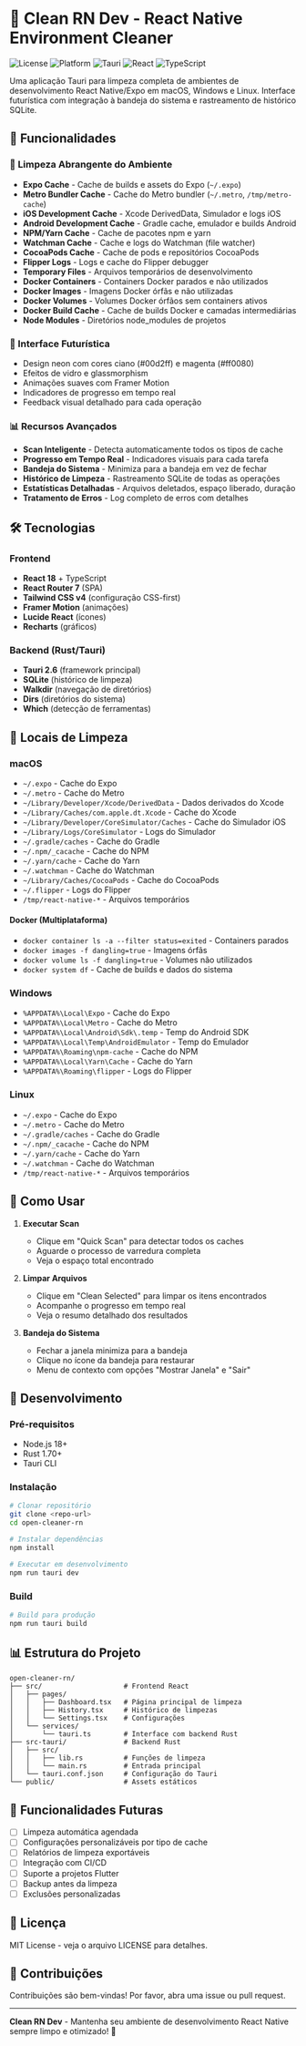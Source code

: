 # 🚀 Clean RN Dev - React Native Environment Cleaner

![License](https://img.shields.io/badge/license-MIT-blue.svg)
![Platform](https://img.shields.io/badge/platform-macOS%20%7C%20Windows%20%7C%20Linux-lightgrey.svg)
![Tauri](https://img.shields.io/badge/Tauri-2.0-orange.svg)
![React](https://img.shields.io/badge/React-18-blue.svg)
![TypeScript](https://img.shields.io/badge/TypeScript-5.0-blue.svg)

Uma aplicação Tauri para limpeza completa de ambientes de desenvolvimento React Native/Expo em macOS, Windows e Linux. Interface futurística com integração à bandeja do sistema e rastreamento de histórico SQLite.

## 🚀 Funcionalidades

### 🧹 Limpeza Abrangente do Ambiente
- **Expo Cache** - Cache de builds e assets do Expo (`~/.expo`)
- **Metro Bundler Cache** - Cache do Metro bundler (`~/.metro`, `/tmp/metro-cache`)
- **iOS Development Cache** - Xcode DerivedData, Simulador e logs iOS
- **Android Development Cache** - Gradle cache, emulador e builds Android
- **NPM/Yarn Cache** - Cache de pacotes npm e yarn
- **Watchman Cache** - Cache e logs do Watchman (file watcher)
- **CocoaPods Cache** - Cache de pods e repositórios CocoaPods
- **Flipper Logs** - Logs e cache do Flipper debugger
- **Temporary Files** - Arquivos temporários de desenvolvimento
- **Docker Containers** - Containers Docker parados e não utilizados
- **Docker Images** - Imagens Docker órfãs e não utilizadas
- **Docker Volumes** - Volumes Docker órfãos sem containers ativos
- **Docker Build Cache** - Cache de builds Docker e camadas intermediárias
- **Node Modules** - Diretórios node_modules de projetos

### 🎨 Interface Futurística
- Design neon com cores ciano (#00d2ff) e magenta (#ff0080)
- Efeitos de vidro e glassmorphism
- Animações suaves com Framer Motion
- Indicadores de progresso em tempo real
- Feedback visual detalhado para cada operação

### 📊 Recursos Avançados
- **Scan Inteligente** - Detecta automaticamente todos os tipos de cache
- **Progresso em Tempo Real** - Indicadores visuais para cada tarefa
- **Bandeja do Sistema** - Minimiza para a bandeja em vez de fechar
- **Histórico de Limpeza** - Rastreamento SQLite de todas as operações
- **Estatísticas Detalhadas** - Arquivos deletados, espaço liberado, duração
- **Tratamento de Erros** - Log completo de erros com detalhes

## 🛠️ Tecnologias

### Frontend
- **React 18** + TypeScript
- **React Router 7** (SPA)
- **Tailwind CSS v4** (configuração CSS-first)
- **Framer Motion** (animações)
- **Lucide React** (ícones)
- **Recharts** (gráficos)

### Backend (Rust/Tauri)
- **Tauri 2.6** (framework principal)
- **SQLite** (histórico de limpeza)
- **Walkdir** (navegação de diretórios)
- **Dirs** (diretórios do sistema)
- **Which** (detecção de ferramentas)

## 📁 Locais de Limpeza

### macOS
- `~/.expo` - Cache do Expo
- `~/.metro` - Cache do Metro
- `~/Library/Developer/Xcode/DerivedData` - Dados derivados do Xcode
- `~/Library/Caches/com.apple.dt.Xcode` - Cache do Xcode
- `~/Library/Developer/CoreSimulator/Caches` - Cache do Simulador iOS
- `~/Library/Logs/CoreSimulator` - Logs do Simulador
- `~/.gradle/caches` - Cache do Gradle
- `~/.npm/_cacache` - Cache do NPM
- `~/.yarn/cache` - Cache do Yarn
- `~/.watchman` - Cache do Watchman
- `~/Library/Caches/CocoaPods` - Cache do CocoaPods
- `~/.flipper` - Logs do Flipper
- `/tmp/react-native-*` - Arquivos temporários

#### Docker (Multiplataforma)
- `docker container ls -a --filter status=exited` - Containers parados
- `docker images -f dangling=true` - Imagens órfãs
- `docker volume ls -f dangling=true` - Volumes não utilizados
- `docker system df` - Cache de builds e dados do sistema

### Windows
- `%APPDATA%\Local\Expo` - Cache do Expo
- `%APPDATA%\Local\Metro` - Cache do Metro
- `%APPDATA%\Local\Android\Sdk\.temp` - Temp do Android SDK
- `%APPDATA%\Local\Temp\AndroidEmulator` - Temp do Emulador
- `%APPDATA%\Roaming\npm-cache` - Cache do NPM
- `%APPDATA%\Local\Yarn\Cache` - Cache do Yarn
- `%APPDATA%\Roaming\flipper` - Logs do Flipper

### Linux
- `~/.expo` - Cache do Expo
- `~/.metro` - Cache do Metro
- `~/.gradle/caches` - Cache do Gradle
- `~/.npm/_cacache` - Cache do NPM
- `~/.yarn/cache` - Cache do Yarn
- `~/.watchman` - Cache do Watchman
- `/tmp/react-native-*` - Arquivos temporários

## 🚀 Como Usar

1. **Executar Scan**
   - Clique em "Quick Scan" para detectar todos os caches
   - Aguarde o processo de varredura completa
   - Veja o espaço total encontrado

2. **Limpar Arquivos**
   - Clique em "Clean Selected" para limpar os itens encontrados
   - Acompanhe o progresso em tempo real
   - Veja o resumo detalhado dos resultados

3. **Bandeja do Sistema**
   - Fechar a janela minimiza para a bandeja
   - Clique no ícone da bandeja para restaurar
   - Menu de contexto com opções "Mostrar Janela" e "Sair"

## 🔧 Desenvolvimento

### Pré-requisitos
- Node.js 18+
- Rust 1.70+
- Tauri CLI

### Instalação
```bash
# Clonar repositório
git clone <repo-url>
cd open-cleaner-rn

# Instalar dependências
npm install

# Executar em desenvolvimento
npm run tauri dev
```

### Build
```bash
# Build para produção
npm run tauri build
```

## 📊 Estrutura do Projeto

```
open-cleaner-rn/
├── src/                    # Frontend React
│   ├── pages/
│   │   ├── Dashboard.tsx   # Página principal de limpeza
│   │   ├── History.tsx     # Histórico de limpezas
│   │   └── Settings.tsx    # Configurações
│   └── services/
│       └── tauri.ts        # Interface com backend Rust
├── src-tauri/              # Backend Rust
│   ├── src/
│   │   ├── lib.rs          # Funções de limpeza
│   │   └── main.rs         # Entrada principal
│   └── tauri.conf.json     # Configuração do Tauri
└── public/                 # Assets estáticos
```

## 🎯 Funcionalidades Futuras

- [ ] Limpeza automática agendada
- [ ] Configurações personalizáveis por tipo de cache
- [ ] Relatórios de limpeza exportáveis
- [ ] Integração com CI/CD
- [ ] Suporte a projetos Flutter
- [ ] Backup antes da limpeza
- [ ] Exclusões personalizadas

## 📄 Licença

MIT License - veja o arquivo LICENSE para detalhes.

## 🤝 Contribuições

Contribuições são bem-vindas! Por favor, abra uma issue ou pull request.

---

**Clean RN Dev** - Mantenha seu ambiente de desenvolvimento React Native sempre limpo e otimizado! 🚀
